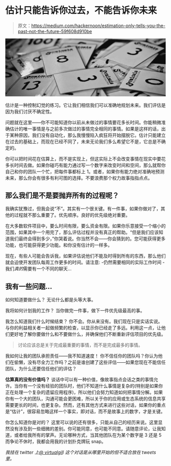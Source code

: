 # 估计只能告诉你过去，不能告诉你未来

> 原文：<https://medium.com/hackernoon/estimation-only-tells-you-the-past-not-the-future-59f608d910be>

![](img/e67e50f38c8ad55cb43f00d31dd4a5eb.png)

估计是一种控制幻觉的练习。它让我们相信我们可以准确地规划未来。我们评估是因为我们讨厌不确定性。

问题就在这里——你不可能知道你以前从未做过的事情要花多长时间。你能稍微准确估计的唯一事情是与之前多次做过的事情完全相同的事情。如果是这样的话，出于某种原因，我们没有自动化，那么我慢慢陷入疯狂将开始摆脱它。估计只能建立在过去的基础上，而现在已经不同了，未来无论我们多么希望它不是，它总是不确定的。

你可以把时间花在估算上，而不是实现上，但这实际上不会改变事情在现实中要花多长时间去做。如果你碰巧有能力通过写一个数字来改变时间和空间，那么就帮你自己和你的团队一个忙，把每件事都标上 1。或者，如果你有能力绝对准确地预测未来，那么你会有很多有利可图的选择。不要浪费那个权力故事指指点点。

## 那么我们是不是要抛弃所有的过程呢？

我确实犹豫过，但我会说“不”。其实有一个很关键。有一件事，如果你做对了，其他的过程就不那么重要了。优先顺序。良好的优先级绝对重要。

在大多数软件项目中，要么时间有限，要么资金有限。如果你乐意接受一个缩小的范围，如果其中一个用完了，那么评估过程并没有真正的帮助。“但是我们应该知道我们最终会得到多少，”你哭着说。你当然不会——你会猜到的。您可能获得更多功能，也可能获得更少功能。和你没有估计的一样多。

现在，有些人可能会告诉我，如果评估说他们不能及时得到所有的东西，那么他们就会迫使开发团队每周工作更多的时间。请注意:
-仍然需要相同的实际工作时间
-我们*真的*需要有一个不同的聊天…

## 我有一些问题…

如何知道要做什么？
无论什么都是头等大事。

我将如何计划我的工作？
当你做完一件事，做下一件优先级最高的事。

我怎么知道我们什么时候结束？
你不会。你从来没有。我们现在只是实话实说。与你的利益相关者一起做频繁的检查，以显示你已经走了多远。利用这一点，让他们更好地了解你要做什么和不要做什么，并确保他们不断重新评估项目的优先级。

> 讨论应该总是关于完成最重要的事情，而不是完成最多的事情。

我如何让我的团队承担责任——我不知道速度！
你不信任你的团队吗？你认为他们在偷懒，没有尽全力工作吗？之前是谁创建了这些评估——如果您现在不能信任团队，为什么还要信任他们的评估？

**估算真的没有价值吗？** 谈话中可以有一种价值，像故事指点会话之类的事情允许。当你有一个没有经验的团队时，他们不知道什么事情是复杂的(特别是如果你正在处理一个复杂的遗留应用程序)，所以他们会努力知道如何把事情分解。如果你有一个大的团队，沟通可能会更困难，所以关于你的应用或生态系统的信息共享需要更长的时间，也更复杂。然而，还有其他方式来进行这些对话，如果你的重点是“估计”，很容易忽略这样一个事实，即对话，而不是故事上的数字，才是关键。

你怎么知道你是对的？
这里可以说的还有很多，只能从自己的经历来说。这里显然没有涉及到一些细微的差别。你可能同意，也可能不同意。请随意评论，让我知道，或者给我所有的掌声。无论哪种方式，当其他团队在为某个数字是 3 还是 5 而争论不休时，我都会用我的计划扑克牌玩 snap。

*我挂在 twitter 上*[*@ virtualgil*](http://www.twitter.com/virtualgill)*l 这个对话是从哪里开始的但不适合放在 tweets 里。*